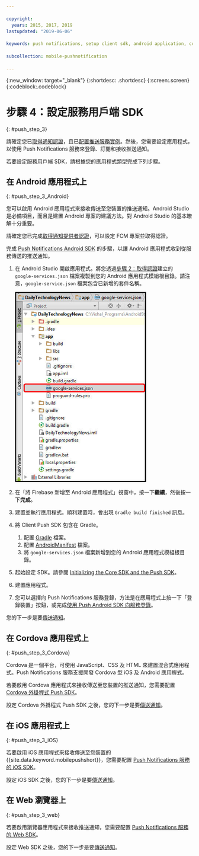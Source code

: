 ```yaml
---

copyright:
  years: 2015, 2017, 2019
lastupdated: "2019-06-06"

keywords: push notifications, setup client sdk, android application, cordova application, iOS application, web browser

subcollection: mobile-pushnotification

---
```


{:new_window: target="_blank"}
{:shortdesc: .shortdesc}
{:screen:.screen}
{:codeblock:.codeblock}

# 步驟 4：設定服務用戶端 SDK
{: #push_step_3}

請確定您已[取得通知認證](/docs/services/mobilepush?topic=mobile-pushnotification-push_step_1)，且已[配置推送服務實例](/docs/services/mobilepush?topic=mobile-pushnotification-push_step_2)。然後，您需要設定應用程式，以使用 Push Notifications 服務來登錄、訂閱和接收推送通知。 

若要設定服務用戶端 SDK，請根據您的應用程式類型完成下列步驟。

## 在 Android 應用程式上
{: #push_step_3_Android}

您可以啟用 Android 應用程式來接收傳送至您裝置的推送通知。Android Studio 是必備項目，而且是建置 Android 專案的建議方法。對 Android Studio 的基本瞭解十分重要。

請確定您已完成[取得通知提供者認證](/docs/services/mobilepush?topic=mobile-pushnotification-push_step_1)，可以設定 FCM 專案並取得認證。

完成 [Push Notifications Android SDK](https://github.com/ibm-bluemix-mobile-services/bms-clientsdk-android-push/tree/Doc) 的步驟，以讓 Android 應用程式收到從服務傳送的推送通知。 

1. 在 Android Studio 開啟應用程式。將您透過[步驟 2：取得認證](/docs/services/mobilepush?topic=mobile-pushnotification-push_step_1)建立的 `google-services.json` 檔案複製到您的 Android 應用程式模組根目錄。請注意，`google-service.json` 檔案包含已新增的套件名稱。

    ![將 json 檔案新增至應用程式的根目錄](images/FCM_7.jpg "將 json 檔案新增至應用程式的根目錄")

2. 在「將 Firebase 新增至 Android 應用程式」視窗中，按一下**繼續**，然後按一下**完成**。 
3. 建置並執行應用程式。順利建置時，會出現 `Gradle build finished` 訊息。
4. 將 Client Push SDK 包含在 Gradle。
	1. 配置 [Gradle](https://github.com/ibm-bluemix-mobile-services/bms-clientsdk-android-push/tree/Doc#configure-gradle) 檔案。 
	2. 配置 [AndroidManifest](https://github.com/ibm-bluemix-mobile-services/bms-clientsdk-android-push/tree/Doc#configure-androidmanifest) 檔案。
	3. 將 `google-services.json` 檔案新增到您的 Android 應用程式模組根目錄。
5. 起始設定 SDK。請參閱 [Initializing the Core SDK and the Push SDK](https://github.com/ibm-bluemix-mobile-services/bms-clientsdk-android-push/tree/Doc#initializing-the-core-sdk-and-the-push-sdk)。
6. 建置應用程式。
7. 您可以選擇向 Push Notifications 服務登錄，方法是在應用程式上按一下「登錄裝置」按鈕，或完成[使用 Push Android SDK 向服務登錄](https://github.com/ibm-bluemix-mobile-services/bms-clientsdk-android-push/tree/Doc#register-to-push-notifications-ervice)。

您的下一步是要[傳送通知](/docs/services/mobilepush?topic=mobile-pushnotification-push_step_4)。


## 在 Cordova 應用程式上
{: #push_step_3_Cordova}

Cordova 是一個平台，可使用 JavaScript、CSS 及 HTML 來建置混合式應用程式。Push Notifications 服務支援開發 Cordova 型 iOS 及 Android 應用程式。

若要啟用 Cordova 應用程式來接收傳送至您裝置的推送通知，您需要配置 [Cordova 外掛程式 Push SDK](https://github.com/ibm-bluemix-mobile-services/bms-clientsdk-cordova-plugin-push/tree/Doc#ios-app)。

設定 Cordova 外掛程式 Push SDK 之後，您的下一步是要[傳送通知](/docs/services/mobilepush?topic=mobile-pushnotification-push_step_4)。


## 在 iOS 應用程式上
{: #push_step_3_iOS}

若要啟用 iOS 應用程式來接收傳送至您裝置的 {{site.data.keyword.mobilepushshort}}，您需要配置 [Push Notifications 服務的 iOS SDK](https://github.com/ibm-bluemix-mobile-services/bms-clientsdk-swift-push/tree/Doc#setup-client-application)。 

設定 iOS SDK 之後，您的下一步是要[傳送通知](/docs/services/mobilepush?topic=mobile-pushnotification-push_step_4)。


## 在 Web 瀏覽器上
{: #push_step_3_web}

若要啟用瀏覽器應用程式來接收推送通知，您需要配置 [Push Notifications 服務的 Web SDK](https://github.com/ibm-bluemix-mobile-services/bms-clientsdk-javascript-webpush/blob/Doc/README.md)。

設定 Web SDK 之後，您的下一步是要[傳送通知](/docs/services/mobilepush?topic=mobile-pushnotification-push_step_4)。

